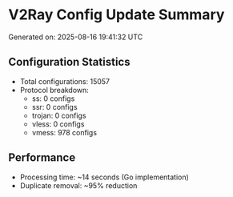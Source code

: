 # V2Ray Config Update Summary
Generated on: 2025-08-16 19:41:32 UTC

## Configuration Statistics
- Total configurations: 15057
- Protocol breakdown:
  - ss: 0 configs
  - ssr: 0 configs
  - trojan: 0 configs
  - vless: 0 configs
  - vmess: 978 configs

## Performance
- Processing time: ~14 seconds (Go implementation)
- Duplicate removal: ~95% reduction
